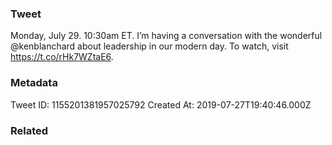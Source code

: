 ### Tweet
Monday, July 29. 10:30am ET. I’m having a conversation with the wonderful @kenblanchard about leadership in our modern day. To watch, visit https://t.co/rHk7WZtaE6.

### Metadata
Tweet ID: 1155201381957025792
Created At: 2019-07-27T19:40:46.000Z

### Related

